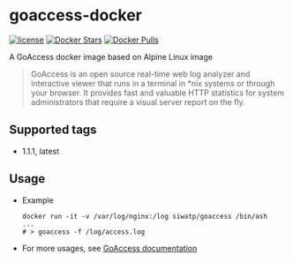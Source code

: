 goaccess-docker
===============
[![license](https://img.shields.io/github/license/siwatpru/goaccess.svg?style=flat-square)]() [![Docker Stars](https://img.shields.io/docker/stars/siwatp/goaccess.svg?style=flat-square)]() [![Docker Pulls](https://img.shields.io/docker/pulls/siwatp/goaccess.svg?style=flat-square)]()

A GoAccess docker image based on Alpine Linux image

> GoAccess is an open source real-time web log analyzer and interactive viewer that runs in a terminal in *nix systems or through your browser. It provides fast and valuable HTTP statistics for system administrators that require a visual server report on the fly.

## Supported tags
- 1.1.1, latest

## Usage

- Example

  ```
  docker run -it -v /var/log/nginx:/log siwatp/goaccess /bin/ash
  ...
  # > goaccess -f /log/access.log  
  ```

- For more usages, see [GoAccess documentation](https://goaccess.io/)

